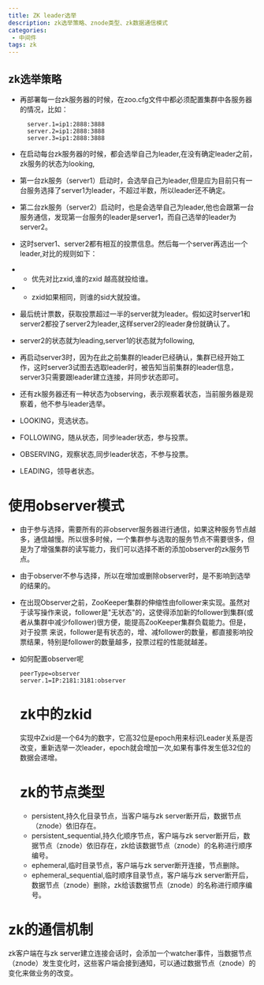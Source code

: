 ```yaml
---
title: ZK leader选举
description: zk选举策略、znode类型、zk数据通信模式
categories:
 - 中间件
tags: zk
---
```


## zk选举策略
* 再部署每一台zk服务器的时候，在zoo.cfg文件中都必须配置集群中各服务器的情况，比如：
  ```
    server.1=ip1:2888:3888
    server.2=ip1:2888:3888
    server.3=ip1:2888:3888
  ```
* 在启动每台zk服务器的时候，都会选举自己为leader,在没有确定leader之前，zk服务的状态为looking,
* 第一台zk服务（server1）启动时，会选举自己为leader,但是应为目前只有一台服务选择了server1为leader，不超过半数，所以leader还不确定。
* 第二台zk服务（server2）启动时，也是会选举自己为leader,他也会跟第一台服务通信，发现第一台服务的leader是server1，而自己选举的leader为server2。
* 这时server1、server2都有相互的投票信息。然后每一个server再选出一个leader,对比的规则如下：  
  
 * * 优先对比zxid,谁的zxid 越高就投给谁。  
 * * zxid如果相同，则谁的sid大就投谁。  
  
* 最后统计票数，获取投票超过一半的server就为leader。假如这时server1和server2都投了server2为leader,这样server2的leader身份就确认了。
* server2的状态就为leading,server1的状态就为following,
* 再启动server3时，因为在此之前集群的leader已经确认，集群已经开始工作，这时server3试图去选取leader时，被告知当前集群的leader信息，server3只需要跟leader建立连接，并同步状态即可。
* 还有zk服务器还有一种状态为observing，表示观察着状态，当前服务器是观察着，他不参与leader选举。

* LOOKING，竞选状态。
* FOLLOWING，随从状态，同步leader状态，参与投票。
* OBSERVING，观察状态,同步leader状态，不参与投票。
* LEADING，领导者状态。

# 使用observer模式
* 由于参与选择，需要所有的非observer服务器进行通信，如果这种服务节点越多，通信越慢。所以很多时候，一个集群参与选取的服务节点不需要很多，但是为了增强集群的读写能力，我们可以选择不断的添加observer的zk服务节点。
* 由于observer不参与选择，所以在增加或删除observer时，是不影响到选举的结果的。
* 在出现Observer之前，ZooKeeper集群的伸缩性由follower来实现。虽然对于读写操作来说，follower是"无状态"的，这使得添加新的follower到集群(或者从集群中减少follower)很方便，能提高ZooKeeper集群负载能力。但是，对于投票 来说，follower是有状态的，增、减follower的数量，都直接影响投票结果，特别是follower的数量越多，投票过程的性能就越差。  
* 如何配置observer呢
  ```
  peerType=observer
  server.1=IP:2181:3181:observer
  ```

  # zk中的zkid
  实现中Zxid是一个64为的数字，它高32位是epoch用来标识Leader关系是否改变，重新选举一次leader，epoch就会增加一次,如果有事件发生低32位的数据会递增。

  # zk的节点类型
  * persistent,持久化目录节点，当客户端与zk server断开后，数据节点（znode）依旧存在。
  * persistent_sequential,持久化顺序节点，客户端与zk server断开后，数据节点（znode）依旧存在，zk给该数据节点（znode）的名称进行顺序编号。
  * ephemeral,临时目录节点，客户端与zk server断开连接，节点删除。  
  * ephemeral_sequential,临时顺序目录节点，客户端与zk server断开后，数据节点（znode）删除，zk给该数据节点（znode）的名称进行顺序编号。

 # zk的通信机制
 zk客户端在与zk server建立连接会话时，会添加一个watcher事件，当数据节点（znode）发生变化时，这些客户端会接到通知，可以通过数据节点（znode）的变化来做业务的改变。
 
